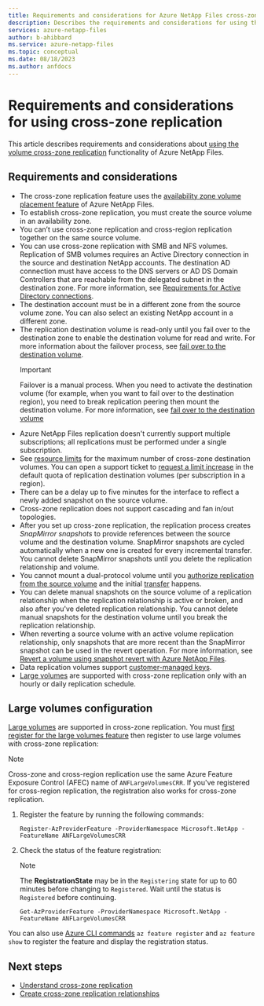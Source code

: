 ```yaml
---
title: Requirements and considerations for Azure NetApp Files cross-zone replication | Microsoft Docs
description: Describes the requirements and considerations for using the volume cross-zone replication functionality of Azure NetApp Files.
services: azure-netapp-files
author: b-ahibbard
ms.service: azure-netapp-files
ms.topic: conceptual
ms.date: 08/18/2023
ms.author: anfdocs
---
```

# Requirements and considerations for using cross-zone replication 

This article describes requirements and considerations about [using the volume cross-zone replication](create-cross-zone-replication.md) functionality of Azure NetApp Files.

## Requirements and considerations 

* The cross-zone replication feature uses the [availability zone volume placement feature](use-availability-zones.md) of Azure NetApp Files.
* To establish cross-zone replication, you must create the source volume in an availability zone.  
* You can’t use cross-zone replication and cross-region replication together on the same source volume.
* You can use cross-zone replication with SMB and NFS volumes. Replication of SMB volumes requires an Active Directory connection in the source and destination NetApp accounts. The destination AD connection must have access to the DNS servers or AD DS Domain Controllers that are reachable from the delegated subnet in the destination zone. For more information, see [Requirements for Active Directory connections](create-active-directory-connections.md#requirements-for-active-directory-connections). 
* The destination account must be in a different zone from the source volume zone. You can also select an existing NetApp account in a different zone.  
* The replication destination volume is read-only until you fail over to the destination zone to enable the destination volume for read and write. For more information about the failover process, see [fail over to the destination volume](cross-region-replication-manage-disaster-recovery.md#fail-over-to-destination-volume).
    >[!IMPORTANT]
    >Failover is a manual process. When you need to activate the destination volume (for example, when you want to fail over to the destination region), you need to break replication peering then mount the destination volume. For more information, see [fail over to the destination volume](cross-region-replication-manage-disaster-recovery.md#fail-over-to-destination-volume)
* Azure NetApp Files replication doesn't currently support multiple subscriptions; all replications must be performed under a single subscription.
* See [resource limits](azure-netapp-files-resource-limits.md) for the maximum number of cross-zone destination volumes. You can open a support ticket to [request a limit increase](azure-netapp-files-resource-limits.md#request-limit-increase) in the default quota of replication destination volumes (per subscription in a region). 
* There can be a delay up to five minutes for the interface to reflect a newly added snapshot on the source volume.  
* Cross-zone replication does not support cascading and fan in/out topologies.
* After you set up cross-zone replication, the replication process creates *SnapMirror snapshots* to provide references between the source volume and the destination volume. SnapMirror snapshots are cycled automatically when a new one is created for every incremental transfer. You cannot delete SnapMirror snapshots until you delete the replication relationship and volume. 
* You cannot mount a dual-protocol volume until you [authorize replication from the source volume](cross-region-replication-create-peering.md#authorize-replication-from-the-source-volume) and the initial [transfer](cross-region-replication-display-health-status.md#display-replication-status) happens.
* You can delete manual snapshots on the source volume of a replication relationship when the replication relationship is active or broken, and also after you've deleted replication relationship. You cannot delete manual snapshots for the destination volume until you break the replication relationship.
* When reverting a source volume with an active volume replication relationship, only snapshots that are more recent than the SnapMirror snapshot can be used in the revert operation. For more information, see [Revert a volume using snapshot revert with Azure NetApp Files](snapshots-revert-volume.md).
* Data replication volumes support [customer-managed keys](configure-customer-managed-keys.md).
* [Large volumes](large-volumes-requirements-considerations.md) are supported with cross-zone replication only with an hourly or daily replication schedule.

## Large volumes configuration

[Large volumes](azure-netapp-files-understand-storage-hierarchy.md#large-volumes) are supported in cross-zone replication. You must [first register for the large volumes feature](large-volumes-requirements-considerations.md#register-the-feature) then register to use large volumes with cross-zone replication:

>[!NOTE]
>Cross-zone and cross-region replication use the same Azure Feature Exposure Control (AFEC) name of `ANFLargeVolumesCRR`. If you've registered for cross-region replication, the registration also works for cross-zone replication. 

1.  Register the feature by running the following commands:

    ```azurepowershell-interactive
    Register-AzProviderFeature -ProviderNamespace Microsoft.NetApp -FeatureName ANFLargeVolumesCRR
    ```

2. Check the status of the feature registration: 

    > [!NOTE]
    > The **RegistrationState** may be in the `Registering` state for up to 60 minutes before changing to `Registered`. Wait until the status is `Registered` before continuing.
    ```azurepowershell-interactive
    Get-AzProviderFeature -ProviderNamespace Microsoft.NetApp -FeatureName ANFLargeVolumesCRR
    ```

You can also use [Azure CLI commands](/cli/azure/feature) `az feature register` and `az feature show` to register the feature and display the registration status. 

## Next steps
* [Understand cross-zone replication](cross-zone-replication-introduction.md)
* [Create cross-zone replication relationships](create-cross-zone-replication.md)
